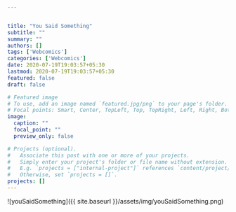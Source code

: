 ```yaml
---


title: "You Said Something"
subtitle: ""
summary: ""
authors: []
tags: ['Webcomics']
categories: ['Webcomics']
date: 2020-07-19T19:03:57+05:30
lastmod: 2020-07-19T19:03:57+05:30
featured: false
draft: false

# Featured image
# To use, add an image named `featured.jpg/png` to your page's folder.
# Focal points: Smart, Center, TopLeft, Top, TopRight, Left, Right, BottomLeft, Bottom, BottomRight.
image:
  caption: ""
  focal_point: ""
  preview_only: false

# Projects (optional).
#   Associate this post with one or more of your projects.
#   Simply enter your project's folder or file name without extension.
#   E.g. `projects = ["internal-project"]` references `content/project/deep-learning/index.md`.
#   Otherwise, set `projects = []`.
projects: []
---
```



![youSaidSomething]({{ site.baseurl }}/assets/img/youSaidSomething.png)

